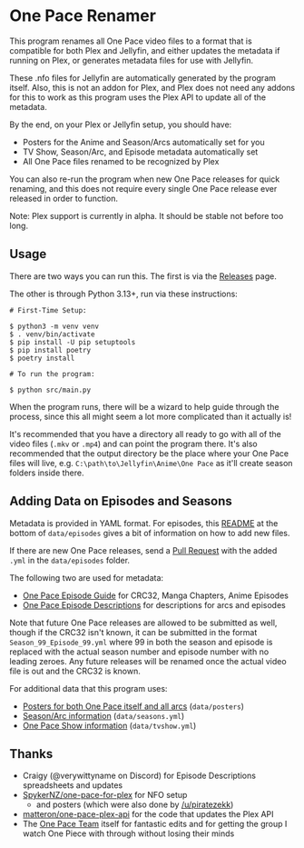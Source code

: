 # One Pace Renamer

This program renames all One Pace video files to a format that is compatible for both Plex and Jellyfin, and either updates the metadata if running on Plex, or generates metadata files for use with Jellyfin.

These .nfo files for Jellyfin are automatically generated by the program itself. Also, this is not an addon for Plex, and Plex does not need any addons for this to work as this program uses the Plex API to update all of the metadata.

By the end, on your Plex or Jellyfin setup, you should have:

- Posters for the Anime and Season/Arcs automatically set for you
- TV Show, Season/Arc, and Episode metadata automatically set
- All One Pace files renamed to be recognized by Plex

You can also re-run the program when new One Pace releases for quick renaming, and this does not require every single One Pace release ever released in order to function.

Note: Plex support is currently in alpha. It should be stable not before too long.

## Usage

There are two ways you can run this. The first is via the [Releases](https://github.com/ladyisatis/one_pace_renamer/releases) page.

The other is through Python 3.13+, run via these instructions:

```
# First-Time Setup:

$ python3 -m venv venv
$ . venv/bin/activate
$ pip install -U pip setuptools
$ pip install poetry
$ poetry install

# To run the program:

$ python src/main.py
```

When the program runs, there will be a wizard to help guide through the process, since this all might seem a lot more complicated than it actually is!

It's recommended that you have a directory all ready to go with all of the video files (`.mkv` or `.mp4`) and can point the program there. It's also recommended that the output directory be the place where your One Pace files will live, e.g. `C:\path\to\Jellyfin\Anime\One Pace` as it'll create season folders inside there.

## Adding Data on Episodes and Seasons

Metadata is provided in YAML format. For episodes, this [README](https://github.com/ladyisatis/one_pace_renamer/tree/main/data/episodes#readme) at the bottom of `data/episodes` gives a bit of information on how to add new files.

If there are new One Pace releases, send a [Pull Request](https://github.com/ladyisatis/one_pace_renamer/pulls) with the added `.yml` in the `data/episodes` folder.

The following two are used for metadata:

- [One Pace Episode Guide](https://docs.google.com/spreadsheets/d/1HQRMJgu_zArp-sLnvFMDzOyjdsht87eFLECxMK858lA/) for CRC32, Manga Chapters, Anime Episodes
- [One Pace Episode Descriptions](https://docs.google.com/spreadsheets/d/1M0Aa2p5x7NioaH9-u8FyHq6rH3t5s6Sccs8GoC6pHAM/) for descriptions for arcs and episodes

Note that future One Pace releases are allowed to be submitted as well, though if the CRC32 isn't known, it can be submitted in the format `Season_99_Episode_99.yml` where 99 in both the season and episode is replaced with the actual season number and episode number with no leading zeroes. Any future releases will be renamed once the actual video file is out and the CRC32 is known.

For additional data that this program uses:

- [Posters for both One Pace itself and all arcs](https://github.com/ladyisatis/one_pace_renamer/tree/main/data/posters) (`data/posters`)
- [Season/Arc information](https://github.com/ladyisatis/one_pace_renamer/blob/main/data/seasons.yml) (`data/seasons.yml`)
- [One Pace Show information](https://github.com/ladyisatis/one_pace_renamer/blob/main/data/tvshow.yml) (`data/tvshow.yml`)

## Thanks

- Craigy (@verywittyname on Discord) for Episode Descriptions spreadsheets and updates
- [SpykerNZ/one-pace-for-plex](https://github.comSpykerNZ/one-pace-for-plex) for NFO setup
  - and posters (which were also done by [/u/piratezekk](https://www.reddit.com/user/piratezekk))
- [matteron/one-pace-plex-api](https://github.com/matteron/one-pace-plex-api) for the code that updates the Plex API
- The [One Pace Team](https://onepace.net/) itself for fantastic edits and for getting the group I watch One Piece with through without losing their minds
